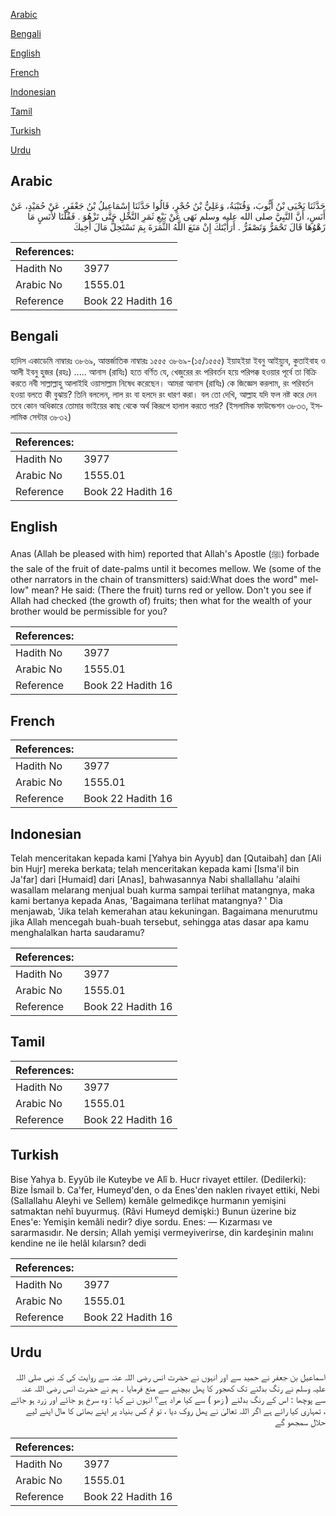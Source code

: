 [Arabic](#arabic)

[Bengali](#bengali)

[English](#english)

[French](#french)

[Indonesian](#indonesian)

[Tamil](#tamil)

[Turkish](#turkish)

[Urdu](#urdu)

## Arabic


<div dir="rtl" lang="ar" style={{fontSize:'larger',backgroundColor:'#f8f9fa',padding:20}}>
حَدَّثَنَا يَحْيَى بْنُ أَيُّوبَ، وَقُتَيْبَةُ، وَعَلِيُّ بْنُ حُجْرٍ، قَالُوا حَدَّثَنَا إِسْمَاعِيلُ بْنُ جَعْفَرٍ، عَنْ حُمَيْدٍ، عَنْ أَنَسٍ، أَنَّ النَّبِيَّ صلى الله عليه وسلم نَهَى عَنْ بَيْعِ ثَمَرِ النَّخْلِ حَتَّى تَزْهُوَ ‏.‏ فَقُلْنَا لأَنَسٍ مَا زَهْوُهَا قَالَ تَحْمَرُّ وَتَصْفَرُّ ‏.‏ أَرَأَيْتَكَ إِنْ مَنَعَ اللَّهُ الثَّمَرَةَ بِمَ تَسْتَحِلُّ مَالَ أَخِيكَ
</div>
<div style={{backgroundColor:'#f8f9fa',padding:20, marginBottom: 10}}><table> <thead> <tr> <th>References:</th> <th></th> </tr> </thead> <tbody><tr><td>Hadith No</td><td>3977</td></tr><tr><td>Arabic No</td><td>1555.01</td></tr><tr><td>Reference</td><td>Book 22 Hadith 16</td></tr></tbody></table></div>

## Bengali


<div dir="ltr" lang="bn" style={{fontSize:'larger',backgroundColor:'#f8f9fa',padding:20}}>
হাদিস একাডেমি নাম্বারঃ ৩৮৬৯, আন্তর্জাতিক নাম্বারঃ ১৫৫৫ ৩৮৬৯-(১৫/১৫৫৫) ইয়াহইয়া ইবনু আইয়্যুব, কুতাইবাহ ও আলী ইবনু হুজর (রহঃ) ..... আনাস (রাযিঃ) হতে বর্ণিত যে, খেজুরের রং পরিবর্তন হয়ে পরিপক্ক হওয়ার পূর্বে তা বিক্রি করতে নবী সাল্লাল্লাহু আলাইহি ওয়াসাল্লাম নিষেধ করেছেন। আমরা আনাস (রাযিঃ) কে জিজ্ঞেস করলাম, রং পরিবর্তন হওয়া বলতে কী বুঝায়? তিনি বললেন, লাল রং বা হলদে রং ধারণ করা। বল তো দেখি, আল্লাহ যদি ফল নষ্ট করে দেন তবে কোন অধিকারে তোমার ভাইয়ের কাছ থেকে অর্থ কিরূপে হালাল করতে পার? (ইসলামিক ফাউন্ডেশন ৩৮৩৩, ইসলামিক সেন্টার ৩৮৩২)
</div>
<div style={{backgroundColor:'#f8f9fa',padding:20, marginBottom: 10}}><table> <thead> <tr> <th>References:</th> <th></th> </tr> </thead> <tbody><tr><td>Hadith No</td><td>3977</td></tr><tr><td>Arabic No</td><td>1555.01</td></tr><tr><td>Reference</td><td>Book 22 Hadith 16</td></tr></tbody></table></div>

## English


<div dir="ltr" lang="en" style={{fontSize:'larger',backgroundColor:'#f8f9fa',padding:20}}>
Anas (Allah be pleased with him) reported that Allah's Apostle (ﷺ) forbade the sale of the fruit of date-palms until it becomes mellow. We (some of the other narrators in the chain of transmitters) said:What does the word" mellow" mean? He said: (There the fruit) turns red or yellow. Don't you see if Allah had checked (the growth of) fruits; then what for the wealth of your brother would be permissible for you?
</div>
<div style={{backgroundColor:'#f8f9fa',padding:20, marginBottom: 10}}><table> <thead> <tr> <th>References:</th> <th></th> </tr> </thead> <tbody><tr><td>Hadith No</td><td>3977</td></tr><tr><td>Arabic No</td><td>1555.01</td></tr><tr><td>Reference</td><td>Book 22 Hadith 16</td></tr></tbody></table></div>

## French


<div dir="ltr" lang="fr" style={{fontSize:'larger',backgroundColor:'#f8f9fa',padding:20}}>

</div>
<div style={{backgroundColor:'#f8f9fa',padding:20, marginBottom: 10}}><table> <thead> <tr> <th>References:</th> <th></th> </tr> </thead> <tbody><tr><td>Hadith No</td><td>3977</td></tr><tr><td>Arabic No</td><td>1555.01</td></tr><tr><td>Reference</td><td>Book 22 Hadith 16</td></tr></tbody></table></div>

## Indonesian


<div dir="ltr" lang="id" style={{fontSize:'larger',backgroundColor:'#f8f9fa',padding:20}}>
Telah menceritakan kepada kami [Yahya bin Ayyub] dan [Qutaibah] dan [Ali bin Hujr] mereka berkata; telah menceritakan kepada kami [Isma'il bin Ja'far] dari [Humaid] dari [Anas], bahwasannya Nabi shallallahu 'alaihi wasallam melarang menjual buah kurma sampai terlihat matangnya, maka kami bertanya kepada Anas, 'Bagaimana terlihat matangnya? ' Dia menjawab, 'Jika telah kemerahan atau kekuningan. Bagaimana menurutmu jika Allah mencegah buah-buah tersebut, sehingga atas dasar apa kamu menghalalkan harta saudaramu?
</div>
<div style={{backgroundColor:'#f8f9fa',padding:20, marginBottom: 10}}><table> <thead> <tr> <th>References:</th> <th></th> </tr> </thead> <tbody><tr><td>Hadith No</td><td>3977</td></tr><tr><td>Arabic No</td><td>1555.01</td></tr><tr><td>Reference</td><td>Book 22 Hadith 16</td></tr></tbody></table></div>

## Tamil


<div dir="ltr" lang="ta" style={{fontSize:'larger',backgroundColor:'#f8f9fa',padding:20}}>

</div>
<div style={{backgroundColor:'#f8f9fa',padding:20, marginBottom: 10}}><table> <thead> <tr> <th>References:</th> <th></th> </tr> </thead> <tbody><tr><td>Hadith No</td><td>3977</td></tr><tr><td>Arabic No</td><td>1555.01</td></tr><tr><td>Reference</td><td>Book 22 Hadith 16</td></tr></tbody></table></div>

## Turkish


<div dir="ltr" lang="tr" style={{fontSize:'larger',backgroundColor:'#f8f9fa',padding:20}}>
Bise Yahya b. Eyyûb ile Kuteybe ve Alî b. Hucr riva­yet ettiler. (Dedilerki): Bize İsmail b. Ca'fer, Humeyd'den, o da Enes'den naklen rivayet ettiki, Nebi (Sallallahu Aleyhi ve Sellem) kemâle gelmedikçe hurmanın yemişini satmaktan nehî buyurmuş. (Râvi Humeyd demişki:) Bunun üzerine biz Enes'e: Yemişin kemâli nedir? diye sordu. Enes: — Kızarması ve sararmasıdır. Ne dersin; Allah yemişi vermeyiverirse, din kardeşinin malını kendine ne ile helâl kılarsın? dedi
</div>
<div style={{backgroundColor:'#f8f9fa',padding:20, marginBottom: 10}}><table> <thead> <tr> <th>References:</th> <th></th> </tr> </thead> <tbody><tr><td>Hadith No</td><td>3977</td></tr><tr><td>Arabic No</td><td>1555.01</td></tr><tr><td>Reference</td><td>Book 22 Hadith 16</td></tr></tbody></table></div>

## Urdu


<div dir="rtl" lang="ur" style={{fontSize:'larger',backgroundColor:'#f8f9fa',padding:20}}>
اسماعیل بن جعفر نے حمید سے اور انہوں نے حضرت انس رضی اللہ عنہ سے روایت کی کہ نبی صلی اللہ علیہ وسلم نے رنگ بدلنے تک کھجور کا پھل بیچنے سے منع فرمایا ۔ ہم نے حضرت انس رضی اللہ عنہ سے پوچھا : اس کے رنگ بدلنے ( زھو ) سے کیا مراد ہے؟ انہوں نے کہا : وہ سرخ ہو جائے اور زرد ہو جائے ، تمہاری کیا رائے ہے اگر اللہ تعالیٰ نے پھل روک دیا ، تو تم کس بنیاد پر اپنے بھائی کا مال اپنے لیے حلال سمجھو گے
</div>
<div style={{backgroundColor:'#f8f9fa',padding:20, marginBottom: 10}}><table> <thead> <tr> <th>References:</th> <th></th> </tr> </thead> <tbody><tr><td>Hadith No</td><td>3977</td></tr><tr><td>Arabic No</td><td>1555.01</td></tr><tr><td>Reference</td><td>Book 22 Hadith 16</td></tr></tbody></table></div>
